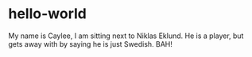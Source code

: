 hello-world
===========

My name is Caylee, I am sitting next to Niklas Eklund. He is a player, but gets away with by saying he is just Swedish. BAH!
